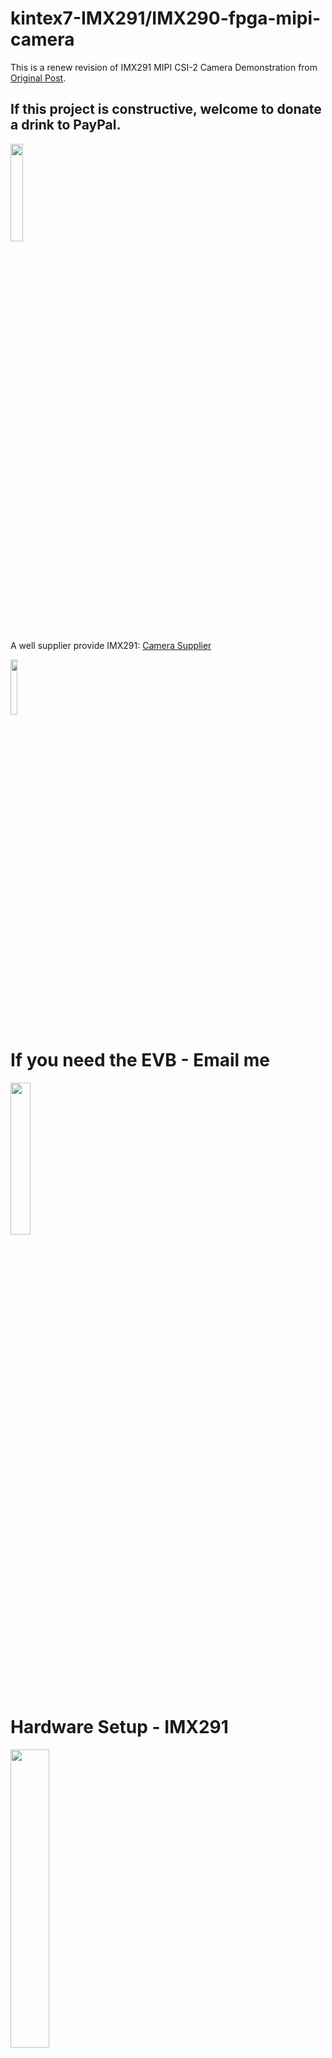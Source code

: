 # kintex7-IMX291/IMX290-fpga-mipi-camera

This is a renew revision of IMX291 MIPI CSI-2 Camera Demonstration from <a href="https://github.com/gatecat/CSI2Rx.git" target="_blank">Original Post</a>.

## If this project is constructive, welcome to donate a drink to PayPal.

<img src="https://github.com/briansune/FPGA-Camera-MIPI-DVP-Verilog/assets/29487339/75ccc568-4f17-48a1-b2af-20211f98896c" style="height:20%; width:20%">

A well supplier provide IMX291: <a href="https://item.taobao.com/item.htm?spm=a1z10.3-c-s.w4002-24073975661.11.194256001JL8jb&id=677920938448" target="_blank">Camera Supplier</a>

<img src="https://user-images.githubusercontent.com/29487339/229046684-51b0e048-3f86-46af-b3c9-974c902ab2e2.png" style="height:15%; width:15%">

# If you need the EVB - Email me

<img src="https://user-images.githubusercontent.com/29487339/204751996-902270a7-61d3-4f8a-b939-0c7ecb49a5ae.JPG" style="height:25%; width:25%">

# Hardware Setup - IMX291

<img src="https://user-images.githubusercontent.com/29487339/229047866-c5f21451-209e-49c3-b2ce-65452e826b1d.png" style="height:35%; width:35%">

# Result - Fish-Eye Lense

<img src="https://user-images.githubusercontent.com/29487339/229048238-f26d4a28-21ab-459a-8589-ad86a683a1c9.png" style="height:45%; width:45%"> <img src="https://user-images.githubusercontent.com/29487339/229048296-1254e9cd-ed08-41a6-b5a9-9ea8e2a91043.png" style="height:45%; width:45%">


# Vivado Blocks

<img src="https://user-images.githubusercontent.com/29487339/196951043-0649ad0d-74d4-42f2-b8c0-5e2d63f34c53.png" style="height:65%; width:65%">

# FPGA internal signal and blocks - Default Pull Revision

<img src="https://user-images.githubusercontent.com/29487339/196950609-b47ecddc-800b-431a-9deb-84fcb5511949.png" style="height:65%; width:65%">

# FPGA internal signal and blocks - Updated Revision

<img src="https://user-images.githubusercontent.com/29487339/196950829-e15dc529-da8d-4d3e-bb8b-f1dc68686735.png" style="height:65%; width:65%">
